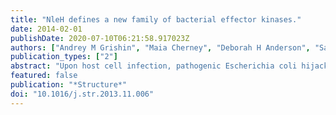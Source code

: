 ```yaml
---
title: "NleH defines a new family of bacterial effector kinases."
date: 2014-02-01
publishDate: 2020-07-10T06:21:58.917023Z
authors: ["Andrey M Grishin", "Maia Cherney", "Deborah H Anderson", "Sadhna Phanse", "Mohan Babu", "Miroslaw Cygler"]
publication_types: ["2"]
abstract: "Upon host cell infection, pathogenic Escherichia coli hijacks host cellular processes with the help of 20-60 secreted effector proteins that subvert cellular processes to create an environment conducive to bacterial survival. The NleH effector kinases manipulate the NF-κB pathway and prevent apoptosis. They show low sequence similarity to human regulatory kinases and contain two domains, the N-terminal, likely intrinsically unfolded, and a C-terminal kinase-like domain. We show that these effectors autophosphorylate on sites located predominantly in the N-terminal segment. The kinase domain displays a minimal kinase fold, but lacks an activation loop and the GHI subdomain. Nevertheless, all catalytically important residues are conserved. ATP binding proceeds with minimal structural rearrangements. The NleH structure is the first for the bacterial effector kinases family. NleHs and their homologous effector kinases form a new kinase family within the cluster of eukaryotic-like kinases that includes also Rio, Bud32, and KdoK families. "
featured: false
publication: "*Structure*"
doi: "10.1016/j.str.2013.11.006"
---
```


